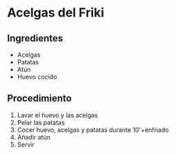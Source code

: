 # Acelgas del Friki

## Ingredientes

- Acelgas
- Patatas
- Atún
- Huevo cocido

## Procedimiento

1. Lavar el huevo y las acelgas
1. Pelar las patatas
1. Cocer huevo, acelgas y patatas durante 10'+enfriado
1. Añadir atún
1. Servir
